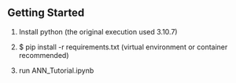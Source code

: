 ## Getting Started
1) Install python (the original execution used 3.10.7)

2) $ pip install -r requirements.txt (virtual environment or container recommended)

3) run ANN_Tutorial.ipynb